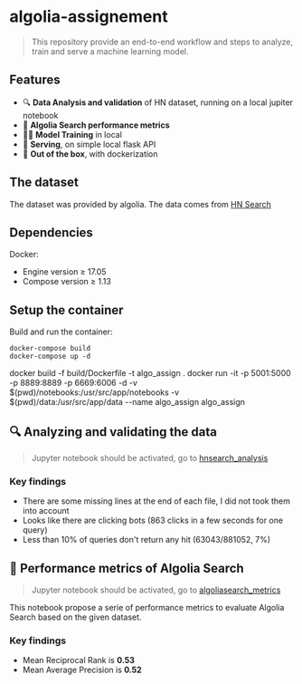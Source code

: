 # algolia-assignement

> This repository provide an end-to-end workflow and steps to analyze, train and serve a machine learning model. 

## Features
* 🔍 **Data Analysis and validation** of HN dataset, running on a local jupiter notebook
* 💫 **Algolia Search performance metrics**
* 🏋️‍♀️ **Model Training** in local
* 🚀 **Serving**, on simple local flask API
* 🐳 **Out of the box**, with dockerization

## The dataset
The dataset was provided by algolia. The data comes from [HN Search](https://hn.algolia.com/)

## Dependencies
Docker:
* Engine version ≥ 17.05
* Compose version ≥ 1.13

## Setup the container

Build and run the container:
```
docker-compose build
docker-compose up -d
```

docker build -f build/Dockerfile -t algo_assign .
docker run -it -p 5001:5000 -p 8889:8889 -p 6669:6006 -d -v $(pwd)/notebooks:/usr/src/app/notebooks -v $(pwd)/data:/usr/src/app/data --name algo_assign algo_assign


## 🔍 Analyzing and validating the data

> Jupyter notebook should be activated, go to [hnsearch_analysis](http://localhost:8889/notebooks/hnsearch_analysis.ipynb#)

### Key findings
* There are some missing lines at the end of each file, I did not took them into account
* Looks like there are clicking bots (863 clicks in a few seconds for one query)
* Less than 10% of queries don't return any hit (63043/881052, 7%)

## 💫 Performance metrics of Algolia Search

> Jupyter notebook should be activated, go to [algoliasearch_metrics](http://localhost:8889/notebooks/algoliasearch_metrics.ipynb#)

This notebook propose a serie of performance metrics to evaluate Algolia Search based on the given dataset.

### Key findings
* Mean Reciprocal Rank is **0.53**
* Mean Average Precision is **0.52**









